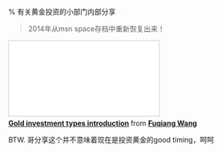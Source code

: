 % 有关黄金投资的小部门内部分享

> 2014年从msn space存档中重新恢复出来！

<iframe src="//www.slideshare.net/slideshow/embed_code/4786166" width="undefined" height="undefined" frameborder="0" marginwidth="undefined" marginheight="undefined" scrolling="no" style="border:1px solid #CCC; border-width:1px; margin-bottom:5px; max-width: 100%;" allowfullscreen> </iframe> <div style="margin-bottom:5px"> <strong> <a href="//www.slideshare.net/fujohnwang/gold-investment-types-introduction" title="Gold investment types introduction" target="_blank">Gold investment types introduction</a> </strong> from <strong><a href="//www.slideshare.net/fujohnwang" target="_blank">Fuqiang Wang</a></strong> </div>

BTW. 哥分享这个并不意味着现在是投资黄金的good timing，呵呵
